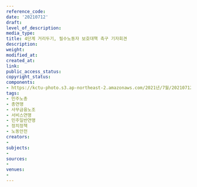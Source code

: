 ```yaml
---
reference_code: 
date: '20210712'
draft: 
level_of_description: 
media_type: 
title: 4단계 거리두기, 필수노동자 보호대책 촉구 기자회견
description: 
weight: 
modified_at: 
created_at: 
link: 
public_access_status: 
copyright_status: 
components:
- https://kctu-photo.s3.ap-northeast-2.amazonaws.com/2021년/7월/20210712-4단계+거리두기,+필수노동자+보호대책+촉구+기자회견_민주노총_총연맹_사무금융노조_서비스연맹_민주일반연맹_정치정책_노동안전/_1D20130.jpg
tags:
- 민주노총
- 총연맹
- 사무금융노조
- 서비스연맹
- 민주일반연맹
- 정치정책
- 노동안전
creators:
- 
subjects:
- 
sources:
- 
venues:
- 
---
```

